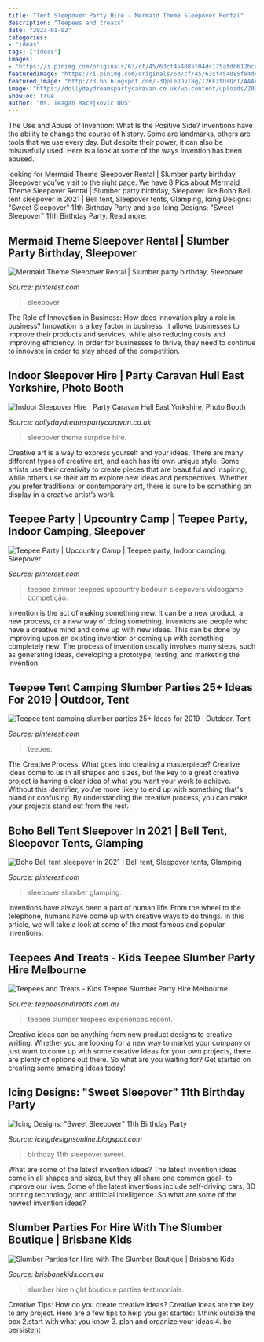 ```yaml
---
title: "Tent Sleepover Party Hire - Mermaid Theme Sleepover Rental"
description: "Teepees and treats"
date: "2023-01-02"
categories:
- "ideas"
tags: ["ideas"]
images:
- "https://i.pinimg.com/originals/63/cf/45/63cf454085f04dc175afdb612bc45d6b.jpg"
featuredImage: "https://i.pinimg.com/originals/63/cf/45/63cf454085f04dc175afdb612bc45d6b.jpg"
featured_image: "http://3.bp.blogspot.com/-3QpleJDvT8g/T2KFztDsQqI/AAAAAAAAIK8/UbDjxUdwNS8/s1600/bellas%2Bparty%2B087%2Bcopy.jpg"
image: "https://dollydaydreamspartycaravan.co.uk/wp-content/uploads/2020/01/sleepover-8-LOL-scaled.jpg"
ShowToc: true
author: "Ms. Teagan Macejkovic DDS"
---
```



The Use and Abuse of Invention: What Is the Positive Side?
Inventions have the ability to change the course of history. Some are landmarks, others are tools that we use every day. But despite their power, it can also be misusefully used. Here is a look at some of the ways Invention has been abused.

	

		
looking for Mermaid Theme Sleepover Rental | Slumber party birthday, Sleepover you've visit to the right page. We have 8 Pics about Mermaid Theme Sleepover Rental | Slumber party birthday, Sleepover like Boho Bell tent sleepover in 2021 | Bell tent, Sleepover tents, Glamping, Icing Designs: &quot;Sweet Sleepover&quot; 11th Birthday Party and also Icing Designs: &quot;Sweet Sleepover&quot; 11th Birthday Party. Read more:
		
    
## Mermaid Theme Sleepover Rental | Slumber Party Birthday, Sleepover

<img loading=lazy src="https://i.pinimg.com/originals/63/cf/45/63cf454085f04dc175afdb612bc45d6b.jpg" onerror="this.onerror=null;this.src='https://tse2.mm.bing.net/th?id=OIP.LwPnCGVfOftdsNqnoQ5QIgHaLH&amp;pid=15.1';" alt="Mermaid Theme Sleepover Rental | Slumber party birthday, Sleepover">

_Source: pinterest.com_

>sleepover. 

	

The Role of Innovation in Business: How does innovation play a role in business?
Innovation is a key factor in business. It allows businesses to improve their products and services, while also reducing costs and improving efficiency. In order for businesses to thrive, they need to continue to innovate in order to stay ahead of the competition.

    
## Indoor Sleepover Hire | Party Caravan Hull East Yorkshire, Photo Booth

<img loading=lazy src="https://dollydaydreamspartycaravan.co.uk/wp-content/uploads/2020/01/sleepover-8-LOL-scaled.jpg" onerror="this.onerror=null;this.src='https://tse2.mm.bing.net/th?id=OIP.jh2m5nRDCoThMy5Vd5yFpAHaJ4&amp;pid=15.1';" alt="Indoor Sleepover Hire | Party Caravan Hull East Yorkshire, Photo Booth">

_Source: dollydaydreamspartycaravan.co.uk_

>sleepover theme surprise hire. 

	

Creative art is a way to express yourself and your ideas. There are many different types of creative art, and each has its own unique style. Some artists use their creativity to create pieces that are beautiful and inspiring, while others use their art to explore new ideas and perspectives. Whether you prefer traditional or contemporary art, there is sure to be something on display in a creative artist’s work.

    
## Teepee Party | Upcountry Camp | Teepee Party, Indoor Camping, Sleepover

<img loading=lazy src="https://i.pinimg.com/736x/7a/1e/1a/7a1e1a8ae30fc1629920bbc7a8e74f18.jpg" onerror="this.onerror=null;this.src='https://tse3.mm.bing.net/th?id=OIP.W-9iVM78zdLJf3JqxLLnkwHaFP&amp;pid=15.1';" alt="Teepee Party | Upcountry Camp | Teepee party, Indoor camping, Sleepover">

_Source: pinterest.com_

>teepee zimmer teepees upcountry bedouin sleepovers videogame competição. 

	

Invention is the act of making something new. It can be a new product, a new process, or a new way of doing something. Inventors are people who have a creative mind and come up with new ideas. This can be done by improving upon an existing invention or coming up with something completely new. The process of invention usually involves many steps, such as generating ideas, developing a prototype, testing, and marketing the invention.

    
## Teepee Tent Camping Slumber Parties 25+ Ideas For 2019 | Outdoor, Tent

<img loading=lazy src="https://i.pinimg.com/736x/f5/05/22/f505229439097538e556781e230acd0e.jpg" onerror="this.onerror=null;this.src='https://tse4.mm.bing.net/th?id=OIP.PPSzDeBCXeqkPFEDssH2qwAAAA&amp;pid=15.1';" alt="Teepee tent camping slumber parties 25+ Ideas for 2019 | Outdoor, Tent">

_Source: pinterest.com_

>teepee. 

	

The Creative Process: What goes into creating a masterpiece?
Creative ideas come to us in all shapes and sizes, but the key to a great creative project is having a clear idea of what you want your work to achieve. Without this identifier, you're more likely to end up with something that's bland or confusing. By understanding the creative process, you can make your projects stand out from the rest.

    
## Boho Bell Tent Sleepover In 2021 | Bell Tent, Sleepover Tents, Glamping

<img loading=lazy src="https://i.pinimg.com/736x/c1/50/50/c15050c72a713aa49476e27758986970.jpg" onerror="this.onerror=null;this.src='https://tse1.mm.bing.net/th?id=OIP.hs5fmPvlmVFG0jBPC3UTQwHaJ3&amp;pid=15.1';" alt="Boho Bell tent sleepover in 2021 | Bell tent, Sleepover tents, Glamping">

_Source: pinterest.com_

>sleepover slumber glamping. 

	

Inventions have always been a part of human life. From the wheel to the telephone, humans have come up with creative ways to do things. In this article, we will take a look at some of the most famous and popular inventions.

    
## Teepees And Treats - Kids Teepee Slumber Party Hire Melbourne

<img loading=lazy src="http://teepeesandtreats.com.au/wp-content/uploads/2017/03/Sophie9th-Teepee-Party-Melbourne-reduced.jpg" onerror="this.onerror=null;this.src='https://tse3.mm.bing.net/th?id=OIP.-tp8FY-AHqLChNb9gkrgTAHaFj&amp;pid=15.1';" alt="Teepees and Treats - Kids Teepee Slumber Party Hire Melbourne">

_Source: teepeesandtreats.com.au_

>teepee slumber teepees experiences recent. 

	

Creative ideas can be anything from new product designs to creative writing. Whether you are looking for a new way to market your company or just want to come up with some creative ideas for your own projects, there are plenty of options out there. So what are you waiting for? Get started on creating some amazing ideas today!

    
## Icing Designs: &quot;Sweet Sleepover&quot; 11th Birthday Party

<img loading=lazy src="http://3.bp.blogspot.com/-3QpleJDvT8g/T2KFztDsQqI/AAAAAAAAIK8/UbDjxUdwNS8/s1600/bellas%2Bparty%2B087%2Bcopy.jpg" onerror="this.onerror=null;this.src='https://tse3.mm.bing.net/th?id=OIP.7E4FNG4WJyBCjS6IqcLSPQHaLG&amp;pid=15.1';" alt="Icing Designs: &quot;Sweet Sleepover&quot; 11th Birthday Party">

_Source: icingdesignsonline.blogspot.com_

>birthday 11th sleepover sweet. 

	

What are some of the latest invention ideas?
The latest invention ideas come in all shapes and sizes, but they all share one common goal- to improve our lives. Some of the latest inventions include self-driving cars, 3D printing technology, and artificial intelligence. So what are some of the newest invention ideas?

    
## Slumber Parties For Hire With The Slumber Boutique | Brisbane Kids

<img loading=lazy src="https://brisbanekids.com.au/wp-content/uploads/2016/10/Girl-Night-Set-Up.jpg" onerror="this.onerror=null;this.src='https://tse2.mm.bing.net/th?id=OIP.C9WsubAWKFEghdmzdzh_AwHaE7&amp;pid=15.1';" alt="Slumber Parties for Hire with The Slumber Boutique | Brisbane Kids">

_Source: brisbanekids.com.au_

>slumber hire night boutique parties testimonials. 

	

Creative Tips: How do you create creative ideas?
Creative ideas are the key to any project. Here are a few tips to help you get started: 
1.think outside the box 
2.start with what you know 
3. plan and organize your ideas 
4. be persistent 

